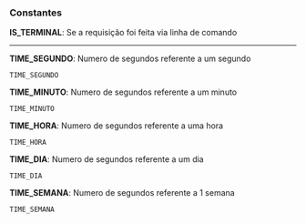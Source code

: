 ### Constantes

**IS_TERMINAL**: Se a requisição foi feita via linha de comando

---

**TIME_SEGUNDO**: Numero de segundos referente a um segundo

    TIME_SEGUNDO

**TIME_MINUTO**: Numero de segundos referente a um minuto

    TIME_MINUTO

**TIME_HORA**: Numero de segundos referente a uma hora

    TIME_HORA

**TIME_DIA**: Numero de segundos referente a um dia

    TIME_DIA

**TIME_SEMANA**: Numero de segundos referente a 1 semana

    TIME_SEMANA
